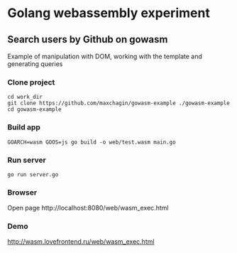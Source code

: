 # Golang webassembly experiment

## Search users by Github on gowasm
Example of manipulation with DOM, working with the template and generating queries

### Clone project
`cd work_dir`   
`git clone https://github.com/maxchagin/gowasm-example ./gowasm-example`   
`cd gowasm-example`

### Build app
`GOARCH=wasm GOOS=js go build -o web/test.wasm main.go`

### Run server
`go run server.go`

### Browser
Open page http://localhost:8080/web/wasm_exec.html

### Demo
http://wasm.lovefrontend.ru/web/wasm_exec.html
